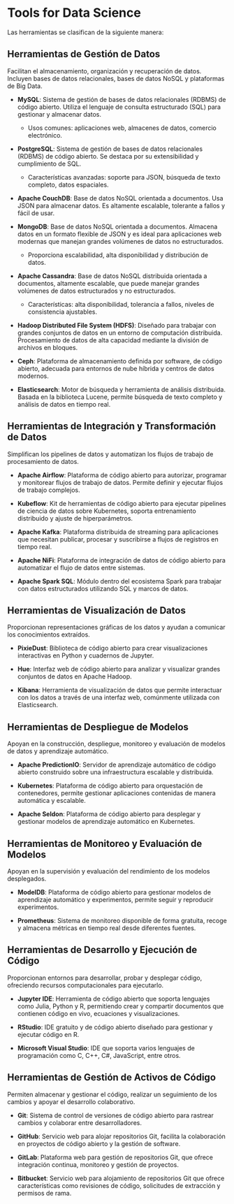 # Tools for Data Science

Las herramientas se clasifican de la siguiente manera:

## Herramientas de Gestión de Datos
Facilitan el almacenamiento, organización y recuperación de datos. Incluyen bases de datos relacionales, bases de datos NoSQL y plataformas de Big Data.

- **MySQL**: Sistema de gestión de bases de datos relacionales (RDBMS) de código abierto. Utiliza el lenguaje de consulta estructurado (SQL) para gestionar y almacenar datos.
  - Usos comunes: aplicaciones web, almacenes de datos, comercio electrónico.
  
- **PostgreSQL**: Sistema de gestión de bases de datos relacionales (RDBMS) de código abierto. Se destaca por su extensibilidad y cumplimiento de SQL.
  - Características avanzadas: soporte para JSON, búsqueda de texto completo, datos espaciales.
  
- **Apache CouchDB**: Base de datos NoSQL orientada a documentos. Usa JSON para almacenar datos. Es altamente escalable, tolerante a fallos y fácil de usar.

- **MongoDB**: Base de datos NoSQL orientada a documentos. Almacena datos en un formato flexible de JSON y es ideal para aplicaciones web modernas que manejan grandes volúmenes de datos no estructurados.
  - Proporciona escalabilidad, alta disponibilidad y distribución de datos.

- **Apache Cassandra**: Base de datos NoSQL distribuida orientada a documentos, altamente escalable, que puede manejar grandes volúmenes de datos estructurados y no estructurados.
  - Características: alta disponibilidad, tolerancia a fallos, niveles de consistencia ajustables.

- **Hadoop Distributed File System (HDFS)**: Diseñado para trabajar con grandes conjuntos de datos en un entorno de computación distribuida. Procesamiento de datos de alta capacidad mediante la división de archivos en bloques.

- **Ceph**: Plataforma de almacenamiento definida por software, de código abierto, adecuada para entornos de nube híbrida y centros de datos modernos.

- **Elasticsearch**: Motor de búsqueda y herramienta de análisis distribuida. Basada en la biblioteca Lucene, permite búsqueda de texto completo y análisis de datos en tiempo real.

## Herramientas de Integración y Transformación de Datos
Simplifican los pipelines de datos y automatizan los flujos de trabajo de procesamiento de datos.

- **Apache Airflow**: Plataforma de código abierto para autorizar, programar y monitorear flujos de trabajo de datos. Permite definir y ejecutar flujos de trabajo complejos.
  
- **Kubeflow**: Kit de herramientas de código abierto para ejecutar pipelines de ciencia de datos sobre Kubernetes, soporta entrenamiento distribuido y ajuste de hiperparámetros.

- **Apache Kafka**: Plataforma distribuida de streaming para aplicaciones que necesitan publicar, procesar y suscribirse a flujos de registros en tiempo real.

- **Apache NiFi**: Plataforma de integración de datos de código abierto para automatizar el flujo de datos entre sistemas.

- **Apache Spark SQL**: Módulo dentro del ecosistema Spark para trabajar con datos estructurados utilizando SQL y marcos de datos.

## Herramientas de Visualización de Datos
Proporcionan representaciones gráficas de los datos y ayudan a comunicar los conocimientos extraídos.

- **PixieDust**: Biblioteca de código abierto para crear visualizaciones interactivas en Python y cuadernos de Jupyter.
  
- **Hue**: Interfaz web de código abierto para analizar y visualizar grandes conjuntos de datos en Apache Hadoop.

- **Kibana**: Herramienta de visualización de datos que permite interactuar con los datos a través de una interfaz web, comúnmente utilizada con Elasticsearch.

## Herramientas de Despliegue de Modelos
Apoyan en la construcción, despliegue, monitoreo y evaluación de modelos de datos y aprendizaje automático.

- **Apache PredictionIO**: Servidor de aprendizaje automático de código abierto construido sobre una infraestructura escalable y distribuida.
  
- **Kubernetes**: Plataforma de código abierto para orquestación de contenedores, permite gestionar aplicaciones contenidas de manera automática y escalable.

- **Apache Seldon**: Plataforma de código abierto para desplegar y gestionar modelos de aprendizaje automático en Kubernetes.

## Herramientas de Monitoreo y Evaluación de Modelos
Apoyan en la supervisión y evaluación del rendimiento de los modelos desplegados.

- **ModelDB**: Plataforma de código abierto para gestionar modelos de aprendizaje automático y experimentos, permite seguir y reproducir experimentos.

- **Prometheus**: Sistema de monitoreo disponible de forma gratuita, recoge y almacena métricas en tiempo real desde diferentes fuentes.

## Herramientas de Desarrollo y Ejecución de Código
Proporcionan entornos para desarrollar, probar y desplegar código, ofreciendo recursos computacionales para ejecutarlo.

- **Jupyter IDE**: Herramienta de código abierto que soporta lenguajes como Julia, Python y R, permitiendo crear y compartir documentos que contienen código en vivo, ecuaciones y visualizaciones.

- **RStudio**: IDE gratuito y de código abierto diseñado para gestionar y ejecutar código en R.

- **Microsoft Visual Studio**: IDE que soporta varios lenguajes de programación como C, C++, C#, JavaScript, entre otros. 

## Herramientas de Gestión de Activos de Código
Permiten almacenar y gestionar el código, realizar un seguimiento de los cambios y apoyar el desarrollo colaborativo.

- **Git**: Sistema de control de versiones de código abierto para rastrear cambios y colaborar entre desarrolladores.

- **GitHub**: Servicio web para alojar repositorios Git, facilita la colaboración en proyectos de código abierto y la gestión de software.

- **GitLab**: Plataforma web para gestión de repositorios Git, que ofrece integración continua, monitoreo y gestión de proyectos.

- **Bitbucket**: Servicio web para alojamiento de repositorios Git que ofrece características como revisiones de código, solicitudes de extracción y permisos de rama.